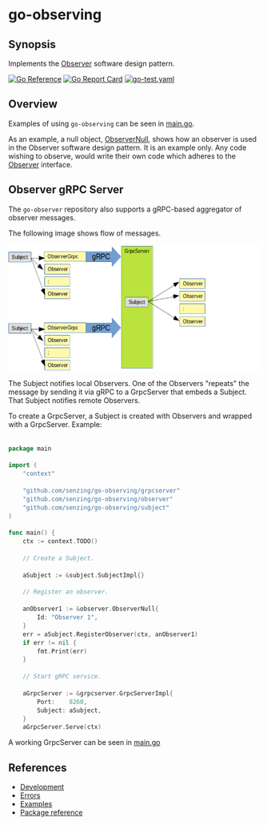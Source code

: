 # go-observing

## Synopsis

Implements the
[Observer](https://en.wikipedia.org/wiki/Observer_pattern)
software design pattern.

[![Go Reference](https://pkg.go.dev/badge/github.com/senzing/go-observing.svg)](https://pkg.go.dev/github.com/senzing/go-observing)
[![Go Report Card](https://goreportcard.com/badge/github.com/senzing/go-observing)](https://goreportcard.com/report/github.com/senzing/go-observing)
[![go-test.yaml](https://github.com/Senzing/go-observing/actions/workflows/go-test.yaml/badge.svg)](https://github.com/Senzing/go-observing/actions/workflows/go-test.yaml)

## Overview

Examples of using `go-observing` can be seen in
[main.go](main.go).

As an example, a null object,
[ObserverNull](observer/observer_null.go),
shows how an observer is used in the Observer software design pattern.
It is an example only.
Any code wishing to observe, would write their own code
which adheres to the
[Observer](observer/main.go)
interface.

## Observer gRPC Server

The `go-observer` repository also supports a gRPC-based aggregator of observer messages.

The following image shows flow of messages.

![Image of architecture](docs/img/repeater.png)

The Subject notifies local Observers.  One of the Observers "repeats"
the message by sending it via gRPC to a GrpcServer that embeds a Subject.
That Subject notifies remote Observers.

To create a GrpcServer, a Subject is created with Observers and wrapped with a GrpcServer.
Example:

```go

package main

import (
    "context"

    "github.com/senzing/go-observing/grpcserver"
    "github.com/senzing/go-observing/observer"
    "github.com/senzing/go-observing/subject"
)

func main() {
    ctx := context.TODO()

    // Create a Subject.

    aSubject := &subject.SubjectImpl{}

    // Register an observer.

    anObserver1 := &observer.ObserverNull{
        Id: "Observer 1",
    }
    err = aSubject.RegisterObserver(ctx, anObserver1)
    if err != nil {
        fmt.Print(err)
    }

    // Start gRPC service.

    aGrpcServer := &grpcserver.GrpcServerImpl{
        Port:    8260,
        Subject: aSubject,
    }
    aGrpcServer.Serve(ctx)
```

A working GrpcServer can be seen in
[main.go](main.go)

## References

- [Development](docs/development.md)
- [Errors](docs/errors.md)
- [Examples](docs/examples.md)
- [Package reference](https://pkg.go.dev/github.com/senzing/go-observing)

